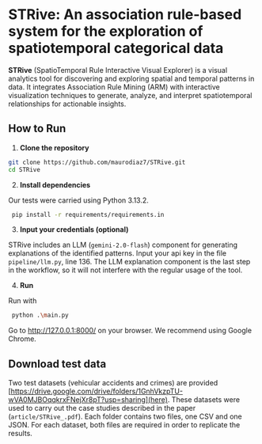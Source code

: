 # STRive: An association rule-based system for the exploration of spatiotemporal categorical data

**STRive** (SpatioTemporal Rule Interactive Visual Explorer) is a visual analytics tool for discovering and exploring spatial and temporal patterns in data. It integrates Association Rule Mining (ARM) with interactive visualization techniques to generate, analyze, and interpret spatiotemporal relationships for actionable insights.

## How to Run

1. **Clone the repository**

```bash
git clone https://github.com/maurodiaz7/STRive.git
cd STRive
```

2. **Install dependencies**

Our tests were carried using Python 3.13.2. 

```bash
 pip install -r requirements/requirements.in
```

3. **Input your credentials (optional)**

STRive includes an LLM (`gemini-2.0-flash`) component for generating explanations of the identified patterns. Input your api key in the file `pipeline/llm.py`, line 136. The LLM explanation component is the last step in the workflow, so it will not interfere with the regular usage of the tool.

4. **Run**

Run with 
```bash
 python .\main.py
```

Go to http://127.0.0.1:8000/ on your browser. We recommend using Google Chrome.

## Download test data

Two test datasets (vehicular accidents and crimes) are provided [https://drive.google.com/drive/folders/1GnhVkzpTU-wVA0MJBOqqkrxFNejXr8pT?usp=sharing](here). These datasets were used to carry out the case studies described in the paper (`article/STRive_.pdf`).  Each folder contains two files, one CSV and one JSON. For each dataset, both files are required in order to replicate the results.


